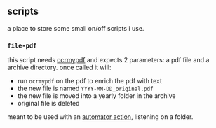 ## scripts

a place to store some small on/off scripts i use.

### `file-pdf`

this script needs [ocrmypdf](https://github.com/ocrmypdf/OCRmyPDF) and expects 2
parameters: a pdf file and a archive directory. once called it will:

- run `ocrmypdf` on the pdf to enrich the pdf with text
- the new file is named `YYYY-MM-DD_original.pdf`
- the new file is moved into a yearly folder in the archive
- original file is deleted

meant to be used with an
[automator action](https://support.apple.com/en-gb/guide/automator/welcome/mac),
listening on a folder.
